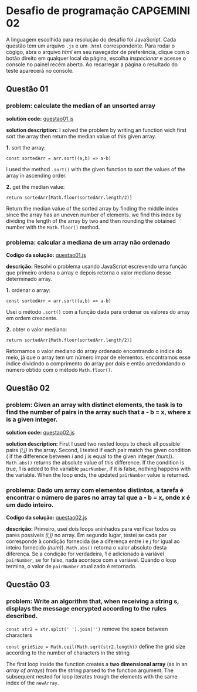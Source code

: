 # Desafio de programação CAPGEMINI 02

A linguagem escolhida para resolução do desafio foi JavaScript. Cada questão tem um arquivo `.js` e um `.html` correspondente. Para rodar o cógigo, abra o arquivo *html*  em seu navegador de preferência, clique com o botão direito em qualquer local da página, escolha *inspecionar* e acesse o console no painel recém aberto. Ao recarregar a página o resultado do teste aparecerá no console.

## Questão 01

### problem: calculate the median of an unsorted array
**solution code:** [questao01.js](https://github.com/ludeoliveira/desafioCapgemini02/blob/main/questao01.js)

**solution description:** I solved the problem by writing an function wich first sort the array then return the median value of this given array.

**1.** sort the array: 

`const sortedArr = arr.sort((a,b) => a-b)`

I used the method `.sort()` with the given function to sort the values of the array in ascending order.

**2.** get the median value:

`return sortedArr[Math.floor(sortedArr.length/2)]`

Return the median value of the sorted array by finding the middle index since the array has an uneven number of elements. we find this index by dividing the length of the array by two and then rounding the obtained number with the `Math.floor()` method.

### problema: calcular a mediana de um array não ordenado

**Codigo da solução:** [questao01.js](https://github.com/ludeoliveira/desafioCapgemini02/blob/main/questao01.js)

**descrição:** Resolvi o problema usando JavaScript escrevendo uma função que primeiro ordena o array e depois retorna o valor mediano desse determinado array.

**1.** ordenar o array: 

`const sortedArr = arr.sort((a,b) => a-b)`

Usei o método `.sort()` com a função dada para ordenar os valores do array em ordem crescente.

**2.** obter o valor mediano: 

`return sortedArr[Math.floor(sortedArr.length/2)]`

Retornamos o valor mediano do array ordenado encontrando o índice do meio, já que o array tem um número ímpar de elementos. encontramos esse índice dividindo o comprimento do array por dois e então arredondando o número obtido com o método `Math.floor()`.

## Questão 02 

### problem: Given an array with distinct elements, the task is to find the number of pairs in the array such that a - b = x, where x is a given integer.

**solution code:** [questao02.js](https://github.com/ludeoliveira/desafioCapgemini02/blob/main/questao02.js)

**solution description:** First I used two nested loops to check all possible pairs *(i,j)* in the array. Second, I tested if each pair match the given condition ( if the difference between *i* and *j* is equal to the given integer *(num)*). `Math.abs()` returns the absolute value of this difference. If the condition is true, 1 is added to the variable `pairNumber`, if it is false, nothing happens with the variable. When the loop ends, the updated `pairNumber` value is returned.

### problema: Dado um array com elementos distintos, a tarefa é encontrar o número de pares no array tal que a - b = x, onde x é um dado inteiro.

**Codigo da solução:** [questao02.js](https://github.com/ludeoliveira/desafioCapgemini02/blob/main/questao02.js)

**descrição:** Primeiro, usei dois loops aninhados para verificar todos os pares possíveis *(i,j)* no array. Em segundo lugar, testei se cada par corresponde à condição fornecida (se a diferença entre *i* e *j* for igual ao inteiro fornecido *(num)*). `Math.abs()` retorna o valor absoluto desta diferença. Se a condição for verdadeira, 1 é adicionado à variável `pairNumber`, se for falso, nada acontece com a variável. Quando o loop termina, o valor de `pairNumber` atualizado é retornado.

## Questão 03 

### problem: Write an algorithm that, when receiving a string s, displays the message encrypted according to the rules described.

`const str2 = str.split(' ').join('')` remove the space between characters

`const gridSize = Math.ceil(Math.sqrt(str2.length))` define the grid size according to the number of characters in the string

The first loop inside the function creates a **two dimensional array** (as in an *array of arrays*) from the string parsed to the function argument. The subsequent nested for loop iterates trough the elements with the same index of the `newArray`.
